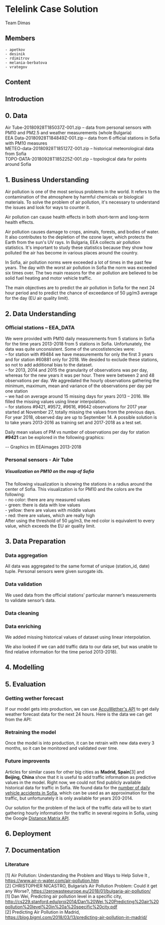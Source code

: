 #	Telelink Case Solution
Team Dimas

## Members

	- apetkov
	- desinik
	- rdimitrov
	- melania-berbatova
	- vrategov 


##	Content


##	Introduction


##	0. Data

Air Tube-20180928T185037Z-001.zip – data from personal sensors with PM10 and PM2.5 and weather measurements (whole Bulgaria)     
EEA Data-20180928T184849Z-001.zip  – data from 6 official stations in Sofia with PM10 measures      
METEO-data-20180928T185127Z-001.zip – historical meteorological data from Sofia    
TOPO-DATA-20180928T185225Z-001.zip – topological data for points around Sofia     


##	1. Business Understanding
Air pollution is one of the most serious problems in the world. It refers to the contamination of the atmosphere by harmful chemicals or biological materials. To solve the problem of air pollution, it's necessary to understand the issues and look for ways to counter it.

Air pollution can cause health effects in both short-term and long-term health effects.

Air pollution causes damage to crops, animals, forests, and bodies of water. It also contributes to the depletion of the ozone layer, which protects the Earth from the sun's UV rays.
In Bulgaria, EEA collects air pollution statistics. It's important to study these statistics because they show how polluted the air has become in various places around the country.

In Sofia, air pollution norms were exceeded a lot of times in the past few years. The day with the worst air pollution in Sofia the norm was exceeded six times over. The two main reasons for the air pollution are believed to be solid fuel heating and motor vehicle traffic.

The main objectives are to predict the air pollution in Sofia for the next 24 hour period and to predict the chance of exceedance of 50 µg/m3 average for the day (EU air quality limit).


##	2. Data Understanding

### Official stations – EEA_DATA

We were provided with PM10 daily measurements from 5 stations in Sofia for the time years 2013-2018 from 5 stations in Sofia. Unfortunately, the data was quite unconsistent. Some of the uncostistencies were:    
– for station with #9484 we have measurements for only the first 3 years and for station #60881 only for 2018. We desided to exclude these stations, so not to add additional bias to the dataset.     
– for 2013, 2014 and 2015 the granularity of observations was per day, whereas for the new years it was per hour. There were between 2 and 48 observations per day. We aggredated the hourly observations gathering the minimum, maximum, mean and  variance of the observations per day per one station      
– we had on average around 15 missing days for years 2013 – 2016. We filled the missing values using linear interpolation.      
– for stations #9421, #9572, #9616, #9642 observations for 2017 year started at November 27, totally missing the values from the previous days. For year 2018, observed day are up to September 14. A possible solution is to take years 2013-2016 as training set and 2017-2018 as a test set.      

Daily mean values of PM vs number of observations per day for station **#9421** can be explored in the following graphics:    

--  Graphics im EEAimages 2013-2018

### Personal sensors - Air Tube 

##### Visualization on PM10 on the map of Sofia

The following visualization is showing the stations in a radius around the center of Sofia. This visualization is for PM10 and the colors are the following:       
	 - no color: there are any measured values       
	 - green: there is data with low values       
	 - yellow: there are values with middle values      
	 - red: there are values, which are really high         
After using the threshold of 50 µg/m3, the red color is equivalent to every value, which exceeds the EU air quality limit.


##	3. Data Preparation

### Data aggregation

All data was aggregated to the same format of unique (station_id, date) tuple. Personal sensors were given surogate ids.

### Data validation

We used data from the official stations’ particular manner’s measurements to validate sensor’s data.

### Data cleaning

### Data enriching

We added missing  historical values of  dataset using linear interpolation.

We also looked if we can add traffic data to our data set, but was unable to find relative information for the time period 2013-2018).


##	4. Modelling


##	5. Evaluation

### Getting wether forecast

If our model gets into production, we can use [AccuWether's API](https://developer.accuweather.com/user/) to get daily weather forecast data for the next 24 hours. Here is the data we can get from the API:

### Retraining the model

Once the model is into production, it can be retrain with new data every 3 months, so it can be monitored and validated over time.

### Future improvents

Articles for similar cases for other big cities as **Madrid, Spain**[3] and **Beijing, China** show that it is useful to add traffic information as predictive values in the model. Right now, we could not find publicly available historical data for traffic in Sofia. We found data for the [number of daily vehicle accidents in Sofia](http://opendata.yurukov.net/kat/en), which can be used as an approximation for the traffic, but unfortunately it is only available for years 203-2014.

Our solution for the problem of the lack of the traffic data will be to start  gathering hourly information for the traffic in several regoins in Sofia, using the Google [Distance Matrix API](https://developers.google.com/maps/documentation/distance-matrix/start). 

##	6. Deployment


##	7. Documentation

### Literature 

[1] Air Pollution: Understanding the Problem and Ways to Help Solve It ,  https://www.air-n-water.com/air-pollution.htm     
[2] CHRISTOPHER NICASTRO, Bulgaria’s Air Pollution Problem: Could it get any Worse?, https://zerowasteeurope.eu/2018/01/bulgaria-air-pollution/     
[1] Dan Wei, Predicting air pollution level in a specific city, http://cs229.stanford.edu/proj2014/Dan%20Wei,%20Predicting%20air%20pollution%20level%20in%20a%20specific%20city.pdf     
[2] Predicting Air Pollution in Madrid, https://blog.bigml.com/2018/03/13/predicting-air-pollution-in-madrid/      

